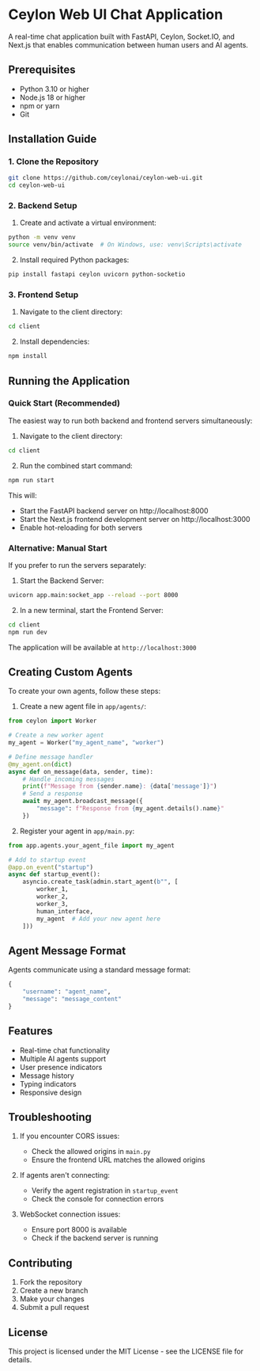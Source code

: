 # Ceylon Web UI Chat Application

A real-time chat application built with FastAPI, Ceylon, Socket.IO, and Next.js that enables communication between human users and AI agents.

## Prerequisites

- Python 3.10 or higher
- Node.js 18 or higher
- npm or yarn
- Git

## Installation Guide

### 1. Clone the Repository

```bash
git clone https://github.com/ceylonai/ceylon-web-ui.git
cd ceylon-web-ui
```

### 2. Backend Setup

1. Create and activate a virtual environment:
```bash
python -m venv venv
source venv/bin/activate  # On Windows, use: venv\Scripts\activate
```

2. Install required Python packages:
```bash
pip install fastapi ceylon uvicorn python-socketio
```

### 3. Frontend Setup

1. Navigate to the client directory:
```bash
cd client
```

2. Install dependencies:
```bash
npm install
```

## Running the Application

### Quick Start (Recommended)

The easiest way to run both backend and frontend servers simultaneously:

1. Navigate to the client directory:
```bash
cd client
```

2. Run the combined start command:
```bash
npm run start
```

This will:
- Start the FastAPI backend server on http://localhost:8000
- Start the Next.js frontend development server on http://localhost:3000
- Enable hot-reloading for both servers

### Alternative: Manual Start

If you prefer to run the servers separately:

1. Start the Backend Server:
```bash
uvicorn app.main:socket_app --reload --port 8000
```

2. In a new terminal, start the Frontend Server:
```bash
cd client
npm run dev
```

The application will be available at `http://localhost:3000`

## Creating Custom Agents

To create your own agents, follow these steps:

1. Create a new agent file in `app/agents/`:

```python
from ceylon import Worker

# Create a new worker agent
my_agent = Worker("my_agent_name", "worker")

# Define message handler
@my_agent.on(dict)
async def on_message(data, sender, time):
    # Handle incoming messages
    print(f"Message from {sender.name}: {data['message']}")
    # Send a response
    await my_agent.broadcast_message({
        "message": f"Response from {my_agent.details().name}"
    })
```

2. Register your agent in `app/main.py`:

```python
from app.agents.your_agent_file import my_agent

# Add to startup event
@app.on_event("startup")
async def startup_event():
    asyncio.create_task(admin.start_agent(b"", [
        worker_1, 
        worker_2, 
        worker_3, 
        human_interface,
        my_agent  # Add your new agent here
    ]))
```

## Agent Message Format

Agents communicate using a standard message format:

```python
{
    "username": "agent_name",
    "message": "message_content"
}
```

## Features

- Real-time chat functionality
- Multiple AI agents support
- User presence indicators
- Message history
- Typing indicators
- Responsive design

## Troubleshooting

1. If you encounter CORS issues:
   - Check the allowed origins in `main.py`
   - Ensure the frontend URL matches the allowed origins

2. If agents aren't connecting:
   - Verify the agent registration in `startup_event`
   - Check the console for connection errors

3. WebSocket connection issues:
   - Ensure port 8000 is available
   - Check if the backend server is running

## Contributing

1. Fork the repository
2. Create a new branch
3. Make your changes
4. Submit a pull request

## License

This project is licensed under the MIT License - see the LICENSE file for details.
